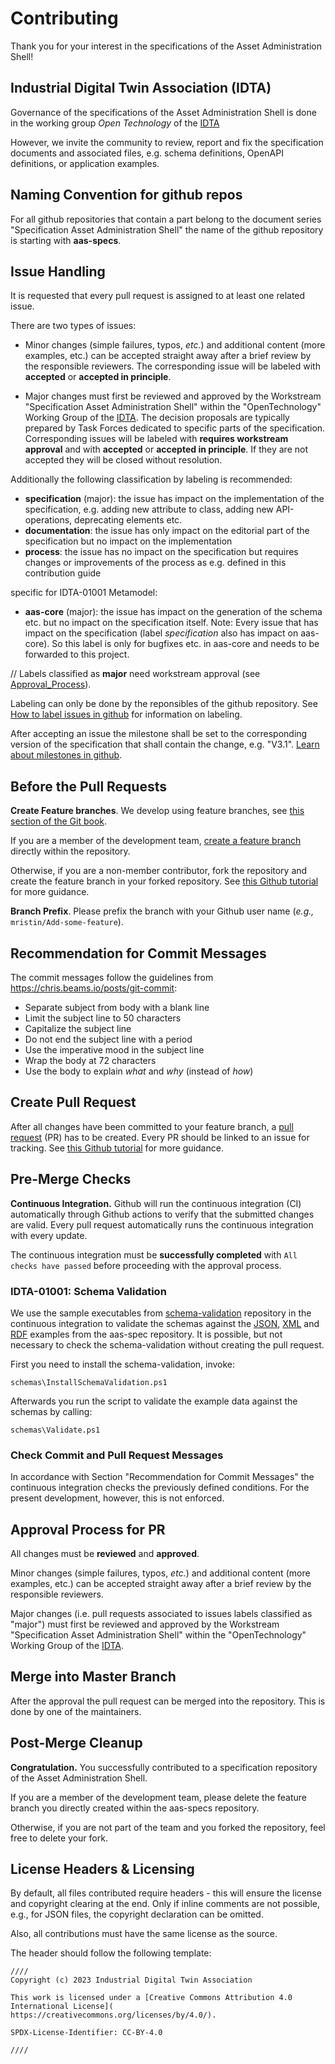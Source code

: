 # Contributing

Thank you for your interest in the specifications of the Asset Administration Shell!

## Industrial Digital Twin Association (IDTA)

Governance of the specifications of the Asset Administration Shell is done in the working group *Open Technology* 
of the [IDTA](https://industrialdigitaltwin.org/en/)

However, we invite the community to review, report and fix the specification documents and associated files, e.g. schema definitions, OpenAPI definitions, or application examples. 

## Naming Convention for github repos

For all github repositories that contain a part belong to the document series "Specification Asset Administration Shell" 
the name of the github repository is starting with **aas-specs**.


## Issue Handling

It is requested that every pull request is assigned to at least one related issue.

There are two types of issues:
- Minor changes (simple failures, typos, *etc.*) and additional content (more examples, etc.) can be accepted straight away after a brief review by the responsible reviewers.
  The corresponding issue will be labeled with **accepted** or **accepted in principle**.

- Major changes must first be reviewed and approved by the Workstream "Specification Asset Administration Shell" within the "OpenTechnology" Working Group of the [IDTA](www.idtwin.org). The decision proposals are typically prepared by Task Forces dedicated to specific parts of the specification.
  Corresponding issues will be labeled with **requires workstream approval** and with **accepted** or **accepted in principle**. 
  If they are not accepted they will be closed without resolution.

Additionally the following classification by labeling is recommended:
- **specification** (major): the issue has impact on the implementation of the specification, e.g. adding new attribute to class, adding new API-operations, deprecating elements etc. 
- **documentation**: the issue has only impact on the editorial part of the specification but no impact on the implementation
- **process**: the issue has no impact on the specification but requires changes or improvements of the process as e.g. defined in this contribution guide

specific for IDTA-01001 Metamodel:
- **aas-core** (major): the issue has impact on the generation of the schema etc. but no impact on the specification itself.
    Note: Every issue that has impact on the specification (label *specification* also has impact on aas-core). So this label is only for bugfixes etc. in aas-core and needs to be forwarded to this project.

// Labels classified as **major** need workstream approval (see [Approval_Process](#approval-process-for-pr)).

Labeling can only be done by the reponsibles of the github repository. See [How to label issues in github] for information on labeling.

After accepting an issue the milestone shall be set to the corresponding version of the specification that shall contain the change, e.g. "V3.1".
[Learn about milestones in github].

[How to label issues in github]: https://docs.github.com/en/issues/tracking-your-work-with-issues/quickstart#adding-labels
[Learn about milestones in github]: https://docs.github.com/en/issues/using-labels-and-milestones-to-track-work/about-milestones

## Before the Pull Requests

**Create Feature branches**.
We develop using feature branches, see [this section of the Git book].

[this section of the Git book]: https://git-scm.com/book/en/v2/Git-Branching-Branching-Workflows

If you are a member of the development team, [create a feature branch] directly within the repository.

[create a feature branch]: https://docs.github.com/en/pull-requests/collaborating-with-pull-requests/proposing-changes-to-your-work-with-pull-requests/creating-and-deleting-branches-within-your-repository

Otherwise, if you are a non-member contributor, fork the repository and create the feature branch in your forked repository. See [this Github tutorial] for more guidance. 

[this Github tutorial]: https://help.github.com/en/github/collaborating-with-issues-and-pull-requests/creating-a-pull-request-from-a-fork

**Branch Prefix**.
Please prefix the branch with your Github user name (*e.g.,* `mristin/Add-some-feature`).

## Recommendation for Commit Messages

The commit messages follow the guidelines from https://chris.beams.io/posts/git-commit:
* Separate subject from body with a blank line
* Limit the subject line to 50 characters
* Capitalize the subject line
* Do not end the subject line with a period
* Use the imperative mood in the subject line
* Wrap the body at 72 characters
* Use the body to explain *what* and *why* (instead of *how*)

## Create Pull Request
After all changes have been committed to your feature branch, a [pull request] (PR) has to be created.
Every PR should be linked to an issue for tracking.
See [this Github tutorial] for more guidance. 

[pull request]: https://docs.github.com/en/pull-requests/collaborating-with-pull-requests/proposing-changes-to-your-work-with-pull-requests/creating-a-pull-request

[link PR to issue]: https://docs.github.com/en/issues/tracking-your-work-with-issues/linking-a-pull-request-to-an-issue

## Pre-Merge Checks
**Continuous Integration.**
Github will run the continuous integration (CI) automatically through Github actions to verify that the submitted changes are valid.
Every pull request automatically runs the continuous integration with every update.

The continuous integration must be **successfully completed** with `All checks have passed` before proceeding with the approval process.

### IDTA-01001: Schema Validation
We use the sample executables from [schema-validation] repository in the continuous integration to validate the 
schemas against the [JSON], [XML] and [RDF] examples from the aas-spec repository.
It is possible, but not necessary to check the schema-validation without creating the pull request. 

[schema-validation]: https://github.com/admin-shell-io/schema-validation
[JSON]: /schemas/json/examples
[XML]: /schemas/xml/examples
[RDF]: /schemas/rdf/examples

First you need to install the schema-validation, invoke:

```
schemas\InstallSchemaValidation.ps1
```

Afterwards you run the script to validate the example data against the schemas by calling:

```
schemas\Validate.ps1
```

### Check Commit and Pull Request Messages
In accordance with Section "Recommendation for Commit Messages" the continuous integration checks the previously defined conditions.
For the present development, however, this is not enforced.

## Approval Process for PR
All changes must be **reviewed** and **approved**.

Minor changes (simple failures, typos, *etc.*) and additional content (more examples, etc.) can be accepted straight away after a brief review by the responsible reviewers.

Major changes (i.e. pull requests associated to issues labels classified as "major") must first be reviewed and approved by the Workstream "Specification Asset Administration Shell" within the "OpenTechnology" Working Group of the [IDTA].


[IDTA]: https://industrialdigitaltwin.org/


## Merge into Master Branch

After the approval the pull request can be merged into the repository. This is done by one of the maintainers.


## Post-Merge Cleanup
**Congratulation.**
You successfully contributed to a specification repository of the Asset Administration Shell.

If you are a member of the development team, please delete the feature branch you directly created within the aas-specs repository.

Otherwise, if you are not part of the team and you forked the repository, feel free to delete your fork.


## License Headers & Licensing

By default, all files contributed require headers - this will ensure the license and copyright clearing at the end. Only if inline comments are not possible, e.g., for JSON files, the copyright declaration can be omitted. 

Also, all contributions must have the same license as the source.

The header should follow the following template:

```
////
Copyright (c) 2023 Industrial Digital Twin Association

This work is licensed under a [Creative Commons Attribution 4.0 International License](
https://creativecommons.org/licenses/by/4.0/). 

SPDX-License-Identifier: CC-BY-4.0

////
```

